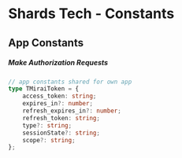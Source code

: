 # Shards Tech - Constants

## App Constants

##### Make Authorization Requests

```typescript
// app constants shared for own app
type TMiraiToken = {
	access_token: string;
	expires_in?: number;
	refresh_expires_in?: number;
	refresh_token: string;
	type?: string;
	sessionState?: string;
	scope?: string;
};
```
